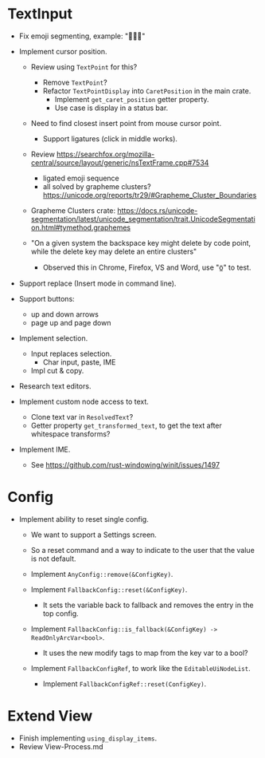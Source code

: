 # TextInput

* Fix emoji segmenting, example: "🙎🏻‍♀️"
* Implement cursor position.
    - Review using `TextPoint` for this?
        - Remove `TextPoint`?
        - Refactor `TextPointDisplay` into `CaretPosition` in the main crate.
            - Implement `get_caret_position` getter property.
            - Use case is display in a status bar.

    - Need to find closest insert point from mouse cursor point.
        - Support ligatures (click in middle works).
    
    - Review https://searchfox.org/mozilla-central/source/layout/generic/nsTextFrame.cpp#7534
        - ligated emoji sequence
        - all solved by grapheme clusters? https://unicode.org/reports/tr29/#Grapheme_Cluster_Boundaries
    - Grapheme Clusters crate: https://docs.rs/unicode-segmentation/latest/unicode_segmentation/trait.UnicodeSegmentation.html#tymethod.graphemes
    - "On a given system the backspace key might delete by code point, while the delete key may delete an entire clusters"
        - Observed this in Chrome, Firefox, VS and Word, use "ö̲" to test.
* Support replace (Insert mode in command line).
* Support buttons:
    - up and down arrows
    - page up and page down
* Implement selection.
    - Input replaces selection.
        - Char input, paste, IME
    - Impl cut & copy.
* Research text editors.

* Implement custom node access to text.
    - Clone text var in `ResolvedText`?
    - Getter property `get_transformed_text`, to get the text after whitespace transforms?

* Implement IME.
    - See https://github.com/rust-windowing/winit/issues/1497

# Config

* Implement ability to reset single config.
    - We want to support a Settings screen.
    - So a reset command and a way to indicate to the user that the value is not default.

    - Implement `AnyConfig::remove(&ConfigKey)`.
    - Implement `FallbackConfig::reset(&ConfigKey)`.
        - It sets the variable back to fallback and removes the entry in the top config.
    - Implement `FallbackConfig::is_fallback(&ConfigKey) -> ReadOnlyArcVar<bool>`.
        - It uses the new modify tags to map from the key var to a bool?
    - Implement `FallbackConfigRef`, to work like the `EditableUiNodeList`.
        - Implement `FallbackConfigRef::reset(ConfigKey)`.

# Extend View

* Finish implementing `using_display_items`.
* Review View-Process.md